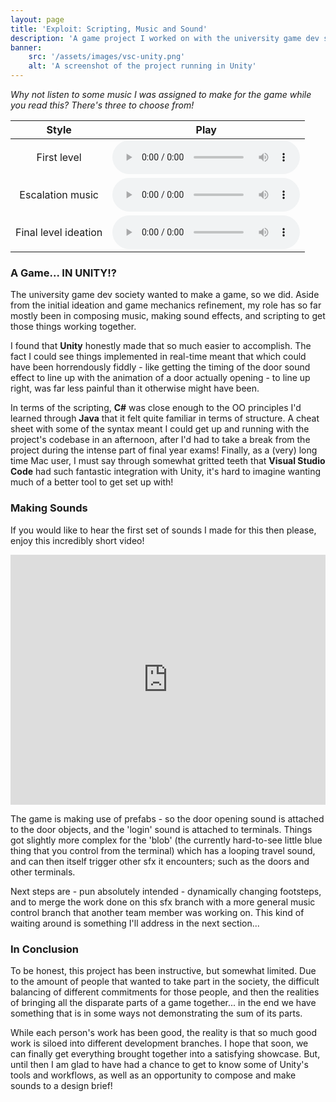 ```yaml
---
layout: page
title: 'Exploit: Scripting, Music and Sound'
description: 'A game project I worked on with the university game dev society. Made in Unity, I was mostly creating music and sfx, but then I got to do the scripting so you could actually hear them in the game!'
banner:
    src: '/assets/images/vsc-unity.png'
    alt: 'A screenshot of the project running in Unity'
---
```


*Why not listen to some music I was assigned to make for the game while you read this? There's three to choose from!*

| Style                | Play |
| :------------------: | :----------------------------------------------------------------------------------------: |
| First level          | <audio controls><source src="/assets/sounds/bearings.mp3" type="audio/mp3">It broke?</audio>      |
| Escalation music     | <audio controls><source src="/assets/sounds/transport-hub.mp3" type="audio/mp3">It broke?</audio> |
| Final level ideation | <audio controls><source src="/assets/sounds/final-level.mp3" type="audio/mp3">It broke?</audio>   |

### A Game... IN UNITY!?

The university game dev society wanted to make a game, so we did. Aside from the initial ideation and game mechanics refinement, my role has so far mostly been in composing music, making sound effects, and scripting to get those things working together.

I found that **Unity** honestly made that so much easier to accomplish. The fact I could see things implemented in real-time meant that which could have been horrendously fiddly - like getting the timing of the door sound effect to line up with the animation of a door actually opening - to line up right, was far less painful than it otherwise might have been.

In terms of the scripting, **C#** was close enough to the OO principles I'd learned through **Java** that it felt quite familiar in terms of structure. A cheat sheet with some of the syntax meant I could get up and running with the project's codebase in an afternoon, after I'd had to take a break from the project during the intense part of final year exams! Finally, as a (very) long time Mac user, I must say through somewhat gritted teeth that **Visual Studio Code** had such fantastic integration with Unity, it's hard to imagine wanting much of a better tool to get set up with!

### Making Sounds

If you would like to hear the first set of sounds I made for this then please, enjoy this incredibly short video!
<iframe width="100%" height="400" src="https://www.youtube.com/embed/4_6gB3vhI5E" title="YouTube video player" frameborder="0" allow="accelerometer; autoplay; clipboard-write; encrypted-media; gyroscope; picture-in-picture" allowfullscreen></iframe>

The game is making use of prefabs - so the door opening sound is attached to the door objects, and the 'login' sound is attached to terminals. Things got slightly more complex for the 'blob' (the currently hard-to-see little blue thing that you control from the terminal) which has a looping travel sound, and can then itself trigger other sfx it encounters; such as the doors and other terminals.

Next steps are - pun absolutely intended - dynamically changing footsteps, and to merge the work done on this sfx branch with a more general music control branch that another team member was working on. This kind of waiting around is something I'll address in the next section...

### In Conclusion

To be honest, this project has been instructive, but somewhat limited. Due to the amount of people that wanted to take part in the society, the difficult balancing of different commitments for those people, and then the realities of bringing all the disparate parts of a game together... in the end we have something that is in some ways not demonstrating the sum of its parts. 

While each person's work has been good, the reality is that so much good work is siloed into different development branches. I hope that soon, we can finally get everything brought together into a satisfying showcase. But, until then I am glad to have had a chance to get to know some of Unity's tools and workflows, as well as an opportunity to compose and make sounds to a design brief!